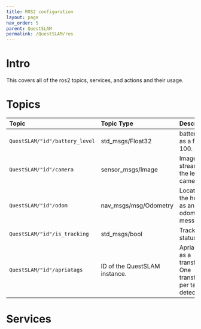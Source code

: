 ```yaml
---
title: ROS2 configuration 
layout: page
nav_order: 5
parent: QuestSLAM
permalink: /QuestSLAM/ros
---
```


# Intro
This covers all of the ros2 topics, services, and actions and their usage.

# Topics

| Topic                         | Topic Type                          | Descriptions                                            |
|:------------------------------|:------------------------------------|:--------------------------------------------------------|
| `QuestSLAM/"id"/battery_level`| std_msgs/Float32                    |battery level as a float 0-100.                          |
| `QuestSLAM/"id"/camera`       | sensor_msgs/Image                   |Image stream from the left camera.                       |
| `QuestSLAM/"id"/odom`         | nav_msgs/msg/Odometry               |Location of the headset as an odometry message.          |
| `QuestSLAM/"id"/is_tracking`  | std_msgs/bool                       |Tracking status.                                         |
| `QuestSLAM/"id"/apriatags`    | ID of the QuestSLAM instance.       |AprialTags as a transform. One transform per tag detected|

# Services

